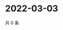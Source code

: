 # 2022-03-03

共 0 条

<!-- BEGIN WEIBO -->
<!-- 最后更新时间 Thu Mar 03 2022 16:11:31 GMT+0800 (China Standard Time) -->

<!-- END WEIBO -->
